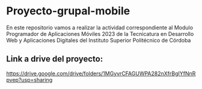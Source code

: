 # Proyecto-grupal-mobile
En este repositorio vamos a realizar la actividad correspondiente al Modulo Programador de Aplicaciones Móviles  2023 de la Tecnicatura en Desarrollo Web y Aplicaciones Digitales del Instituto Superior Politécnico de Córdoba 

## Link a drive del proyecto:
https://drive.google.com/drive/folders/1MGyvrCFAGUWPA282nXfrBgIYfNnRpvep?usp=sharing
